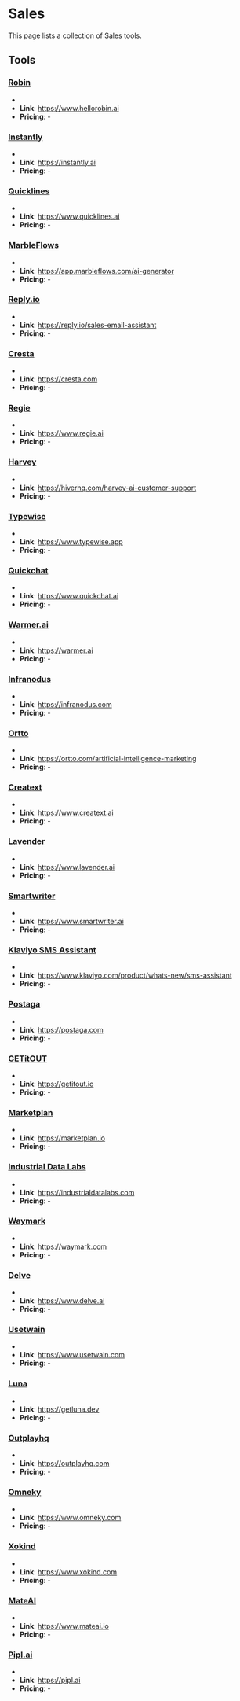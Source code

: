 # Sales

This page lists a collection of Sales tools.

## Tools

### [Robin](https://www.hellorobin.ai)
-
- **Link**: https://www.hellorobin.ai
- **Pricing**: -

### [Instantly](https://instantly.ai)
-
- **Link**: https://instantly.ai
- **Pricing**: -

### [Quicklines](https://www.quicklines.ai)
-
- **Link**: https://www.quicklines.ai
- **Pricing**: -

### [MarbleFlows](https://app.marbleflows.com/ai-generator)
-
- **Link**: https://app.marbleflows.com/ai-generator
- **Pricing**: -

### [Reply.io](https://reply.io/sales-email-assistant)
-
- **Link**: https://reply.io/sales-email-assistant
- **Pricing**: -

### [Cresta](https://cresta.com)
-
- **Link**: https://cresta.com
- **Pricing**: -

### [Regie](https://www.regie.ai)
-
- **Link**: https://www.regie.ai
- **Pricing**: -

### [Harvey](https://hiverhq.com/harvey-ai-customer-support)
-
- **Link**: https://hiverhq.com/harvey-ai-customer-support
- **Pricing**: -

### [Typewise](https://www.typewise.app)
-
- **Link**: https://www.typewise.app
- **Pricing**: -

### [Quickchat](https://www.quickchat.ai)
-
- **Link**: https://www.quickchat.ai
- **Pricing**: -

### [Warmer.ai](https://warmer.ai)
-
- **Link**: https://warmer.ai
- **Pricing**: -

### [Infranodus](https://infranodus.com)
-
- **Link**: https://infranodus.com
- **Pricing**: -

### [Ortto](https://ortto.com/artificial-intelligence-marketing)
-
- **Link**: https://ortto.com/artificial-intelligence-marketing
- **Pricing**: -

### [Creatext](https://www.creatext.ai)
-
- **Link**: https://www.creatext.ai
- **Pricing**: -

### [Lavender](https://www.lavender.ai)
-
- **Link**: https://www.lavender.ai
- **Pricing**: -

### [Smartwriter](https://www.smartwriter.ai)
-
- **Link**: https://www.smartwriter.ai
- **Pricing**: -

### [Klaviyo SMS Assistant](https://www.klaviyo.com/product/whats-new/sms-assistant)
-
- **Link**: https://www.klaviyo.com/product/whats-new/sms-assistant
- **Pricing**: -

### [Postaga](https://postaga.com)
-
- **Link**: https://postaga.com
- **Pricing**: -

### [GETitOUT](https://getitout.io)
-
- **Link**: https://getitout.io
- **Pricing**: -

### [Marketplan](https://marketplan.io)
-
- **Link**: https://marketplan.io
- **Pricing**: -

### [Industrial Data Labs](https://industrialdatalabs.com)
-
- **Link**: https://industrialdatalabs.com
- **Pricing**: -

### [Waymark](https://waymark.com)
-
- **Link**: https://waymark.com
- **Pricing**: -

### [Delve](https://www.delve.ai)
-
- **Link**: https://www.delve.ai
- **Pricing**: -

### [Usetwain](https://www.usetwain.com)
-
- **Link**: https://www.usetwain.com
- **Pricing**: -

### [Luna](https://getluna.dev)
-
- **Link**: https://getluna.dev
- **Pricing**: -

### [Outplayhq](https://outplayhq.com)
-
- **Link**: https://outplayhq.com
- **Pricing**: -

### [Omneky](https://www.omneky.com)
-
- **Link**: https://www.omneky.com
- **Pricing**: -

### [Xokind](https://www.xokind.com)
-
- **Link**: https://www.xokind.com
- **Pricing**: -

### [MateAI](https://www.mateai.io)
-
- **Link**: https://www.mateai.io
- **Pricing**: -

### [Pipl.ai](https://pipl.ai)
-
- **Link**: https://pipl.ai
- **Pricing**: -

